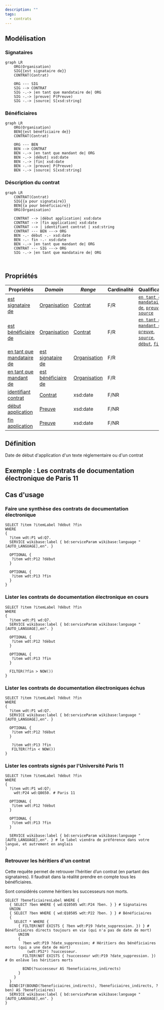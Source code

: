 ```yaml
---
description: ""
tags:
  - contrats
---
```


## Modélisation

### Signataires

```mermaid
graph LR
    ORG(Organisation)
    SIG{{est signataire de}}
    CONTRAT(Contrat)

    ORG --- SIG
    SIG --> CONTRAT
    SIG -.-> |en tant que mandataire de| ORG
    SIG -.-> |preuve| P(Preuve)
    SIG -.-> |source| S[xsd:string]
```

### Bénéficiaires

```mermaid
graph LR
    ORG(Organisation)
    BEN{{est bénéficiaire de}}
    CONTRAT(Contrat)
    
    ORG --- BEN
    BEN --> CONTRAT
    BEN -.-> |en tant que mandant de| ORG
    BEN -.-> |début| xsd:date
    BEN -.-> |fin| xsd:date
    BEN -.-> |preuve| P(Preuve)
    BEN -.-> |source| S[xsd:string]
```

### Déscription du contrat

```mermaid
graph LR
    CONTRAT(Contrat)
    SIG{{a pour signataire}}
    BEN{{a pour bénéficiaire}}
    ORG(Organisation)
  
    CONTRAT --> |début application| xsd:date
    CONTRAT --> |fin application| xsd:date
    CONTRAT --> | identifiant contrat | xsd:string
    CONTRAT --- BEN ---> ORG
    BEN -.- début -.- xsd:date
    BEN -.- fin -.- xsd:date
    BEN -.-> |en tant que mandant de| ORG
    CONTRAT --- SIG ---> ORG
    SIG -.-> |en tant que mandataire de| ORG

    
```

## Propriétés


| **Propriétés**                                                                            | ***Domain***                                                                                  | ***Range***                                                       | **Cardinalité** | **Qualificatifs**                                                                                                                                                                                                                                                         |
| ----------------------------------------------------------------------------------------- | --------------------------------------------------------------------------------------------- | ----------------------------------------------------------------- | --------------- | ------------------------------------------------------------------------------------------------------------------------------------------------------------------------------------------------------------------------------------------------------------------------- |
| [est signataire de](../Ontologie/Propriétés/est%20signataire%20de.md)                     | [Organisation](../Ontologie/Classes/Organisation/Organisation.md)                             | [Contrat](../Ontologie/Classes/Preuve/Contrat.md)                 | F/R             | [`en tant que mandataire de`](../Ontologie/Propriétés/en%20tant%20que%20mandataire%20de.md), [`preuve`](../Ontologie/Propriétés/preuve.md), [`source`](../Ontologie/Propriétés/source.md)                                                                                 |
| [est bénéficiaire de](../Ontologie/Popriétés/est%20bénéficiaire%20de.md)                  | [Organisation](../Ontologie/Classes/Organisation/Organisation.md)                             | [Contrat](../Ontologie/Classes/Preuve/Contrat.md)                 | F/R             | [`en tant que mandant de`](../Ontologie/Propriétés/en%20tant%20que%20mandant%20de.md), [`preuve`](../Ontologie/Propriétés/preuve.md), [`source`](../Ontologie/Propriétés/source.md), [`début`](../Ontologie/Propriétés/début.md), [`fin`](../Ontologie/Propriétés/fin.md) |
| [en tant que mandataire de](../Ontologie/Propriétés/en%20tant%20que%20mandataire%20de.md) | [est signataire de](../Ontologie/Propriétés/est%20signataire%20de.md)                         | [Organisation](../Ontologie/Classes/Organisation/Organisation.md) | F/R             |                                                                                                                                                                                                                                                                           |
| [en tant que mandant de](../Ontologie/Propriétés/en%20tant%20que%20mandant%20de.md)       | [est bénéficiaire de](../Ontologie/Propri%C3%A9t%C3%A9s/est%20b%C3%A9n%C3%A9ficiaire%20de.md) | [Organisation](../Ontologie/Classes/Organisation/Organisation.md) | F/R             |                                                                                                                                                                                                                                                                           |
| [identifiant contrat](../Ontologie/Propriétés/identifiant%20contrat.md)                   | [Contrat](../Ontologie/Classes/Preuve/Contrat.md)                                             | xsd:date                                                          | F/NR            |                                                                                                                                                                                                                                                                           |
| [début application](../Ontologie/Propriétés/début%20application.md)                       | [Preuve](../Ontologie/Classes/Preuve/Preuve.md)                                                                                        | xsd:date                                                          | F/NR            |                                                                                                                                                                                                                                                                           |
| [fin application](../Ontologie/Propriétés/fin%20application.md)                           | [Preuve](../Ontologie/Classes/Preuve/Preuve.md)                                                                                        | xsd:date                                                          | F/NR            |                                                                                                                                                                                                                                                                           |

## Définition

Date de début d'application d'un texte réglementaire ou d'un contrat


## Exemple : Les contrats de documentation électronique de Paris 11

## Cas d'usage

### Faire une synthèse des contrats de documentation électronique

```sparql
SELECT ?item ?itemLabel ?début ?fin
WHERE 
{
  ?item wdt:P1 wd:Q7.
  SERVICE wikibase:label { bd:serviceParam wikibase:language "[AUTO_LANGUAGE],en". }
  
  OPTIONAL {
   ?item wdt:P12 ?début 
  }
  
  OPTIONAL {
   ?item wdt:P13 ?fin
  }
}
```

### Lister les contrats de documentation électronique en cours

```sparql
SELECT ?item ?itemLabel ?début ?fin
WHERE 
{
  ?item wdt:P1 wd:Q7.
  SERVICE wikibase:label { bd:serviceParam wikibase:language "[AUTO_LANGUAGE],en". }
  
  OPTIONAL {
   ?item wdt:P12 ?début 
  }
  
  OPTIONAL { 
   ?item wdt:P13 ?fin
  }
  
  FILTER(?fin > NOW())
}
```

### Lister les contrats de documentation électroniques échus

```sparql
SELECT ?item ?itemLabel ?début ?fin
WHERE 
{
  ?item wdt:P1 wd:Q7.
  SERVICE wikibase:label { bd:serviceParam wikibase:language "[AUTO_LANGUAGE],en". }
  
  OPTIONAL {
   ?item wdt:P12 ?début 
  }
  
   ?item wdt:P13 ?fin
   FILTER(?fin < NOW()) 
}
```

### Lister les contrats signés par l'Université Paris 11

```sparql
SELECT ?item ?itemLabel ?début ?fin
WHERE 
{
  ?item wdt:P1 wd:Q7;
    wdt:P24 wd:Q8650. # Paris 11
  
  OPTIONAL {
   ?item wdt:P12 ?début 
  }
  
  OPTIONAL {
   ?item wdt:P13 ?fin
  }
  
  SERVICE wikibase:label { bd:serviceParam wikibase:language "[AUTO_LANGUAGE],en". } # le label viendra de préférence dans votre langue, et autrement en anglais
}
```

### Retrouver les héritiers d'un contrat

Cette requête permet de retrouver l’héritier d’un contrat (en partant des signataires). Il faudrait dans la réalité prendre en compte tous les bénéficiaires.

Sont considérés comme héritiers les successeurs non morts.

```sparql
SELECT ?beneficiairesLabel WHERE {
  { SELECT ?ben WHERE { wd:Q10505 wdt:P24 ?ben. } } # Signataires
  UNION
  { SELECT ?ben WHERE { wd:Q10505 wdt:P22 ?ben. } } # Bénéficiaires
  {
    SELECT * WHERE {
      { FILTER(NOT EXISTS { ?ben wdt:P19 ?date_suppression. }) } # Bénéficiaires directs toujours en vie (qui n'a pas de date de mort)
      UNION
      {
        ?ben wdt:P19 ?date_suppression; # Héritiers des bénéficiaires morts (qui a une date de mort)
          (wdt:P52*) ?successeur.
        FILTER(NOT EXISTS { ?successeur wdt:P19 ?date_suppression. }) # On enlève les héritiers morts
        
        BIND(?successeur AS ?beneficiaires_indirects)
      }
    }
  }
  BIND(IF(BOUND(?beneficiaires_indirects), ?beneficiaires_indirects, ?ben) AS ?beneficiaires)
  SERVICE wikibase:label { bd:serviceParam wikibase:language "[AUTO_LANGUAGE],en". }
}
```